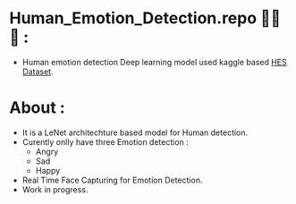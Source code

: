 # Human_Emotion_Detection.repo 🥲😂😡 :
- Human emotion detection Deep learning model used kaggle based <a href = https://www.kaggle.com/datasets/muhammadhananasghar/human-emotions-datasethes >HES Dataset</a>.
# About :
- It is a LeNet  architechture based model for Human detection.
- Curently onlly have three Emotion detection :
     - Angry
     - Sad
     - Happy
- Real Time Face Capturing for Emotion Detection.
- Work in progress. 
